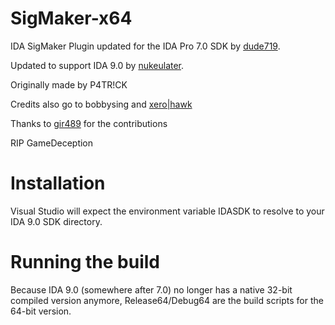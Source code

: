 # SigMaker-x64

IDA SigMaker Plugin updated for the IDA Pro 7.0 SDK by [dude719](https://github.com/dude719).

Updated to support IDA 9.0 by [nukeulater](https://github.com/nukeulater).

Originally made by P4TR!CK

Credits also go to bobbysing and [xero|hawk](https://github.com/XeroHawk)

Thanks to [gir489](https://github.com/gir489) for the contributions

RIP GameDeception

# Installation

Visual Studio will expect the environment variable IDASDK to resolve to your IDA 9.0 SDK directory.

# Running the build

Because IDA 9.0 (somewhere after 7.0) no longer has a native 32-bit compiled version anymore, Release64/Debug64 are the build scripts for the 64-bit version.
